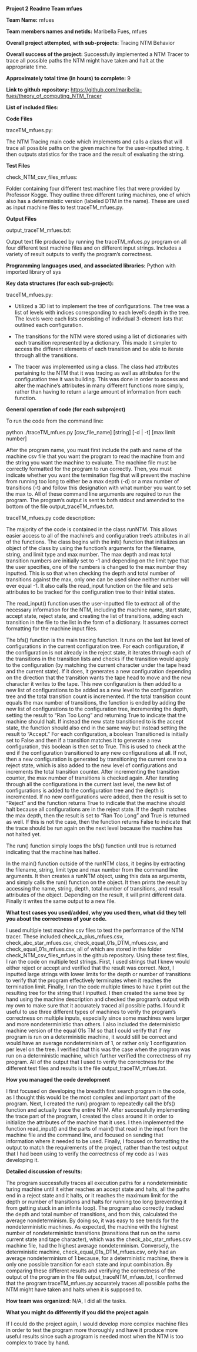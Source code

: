 **Project 2 Readme Team mfues**

**Team Name:** mfues

**Team members names and netids:** Maribella Fues, mfues

**Overall project attempted, with sub-projects:** Tracing NTM Behavior

**Overall success of the project:** Successfully implemented a NTM Tracer to trace all possible paths the NTM might have taken and halt at the appropriate time.

**Approximately total time (in hours) to complete:** 9

**Link to github repository:** https://github.com/maribella-fues/theory_of_computing_NTM_Tracer

**List of included files:**

**Code Files**

traceTM_mfues.py:

The NTM Tracing main code which implements and calls a class that will trace all possible paths on the given machine for the user-inputted string. It then outputs statistics for the trace and the result of evaluating the string.

**Test Files**

check_NTM_csv_files_mfues:

Folder containing four different test machine files that were provided by Professor Kogge. They outline three different turing machines, one of which also has a deterministic version (labeled DTM in the name). These are used as input machine files to test traceTM_mfues.py.

**Output Files**

output_traceTM_mfues.txt:

Output text file produced by running the traceTM_mfues.py program on all four different test machine files and on different input strings. Includes a variety of result outputs to verify the program’s correctness.


**Programming languages used, and associated libraries:** Python with imported library of sys

**Key data structures (for each sub-project):**

traceTM_mfues.py:

- Utilized a 3D list to implement the tree of configurations. The tree was a list of levels with indices corresponding to each level’s depth in the tree. The levels were each lists consisting of individual 3-element lists that outlined each configuration.

- The transitions for the NTM were stored using a list of dictionaries with each transition represented by a dictionary. This made it simpler to access the different elements of each transition and be able to iterate through all the transitions.

- The tracer was implemented using a class. The class had attributes pertaining to the NTM that it was tracing as well as attributes for the configuration tree it was building. This was done in order to access and alter the machine’s attributes in many different functions more simply, rather than having to return a large amount of information from each function.

**General operation of code (for each subproject)**

To run the code from the command line:

python ./traceTM_mfues.py [csv_file_name] [string] [-d | -t] [max limit number]

After the program name, you must first include the path and name of the machine csv file that you want the program to read the machine from and the string you want the machine to evaluate. The machine file must be correctly formatted for the program to run correctly. Then, you must indicate whether you want the termination flag that will prevent the machine from running too long to either be a max depth (-d) or a max number of transitions (-t) and follow this designation with what number you want to set the max to. All of these command line arguments are required to run the program. The program’s output is sent to both stdout and amended to the bottom of the file output_traceTM_mfues.txt. 


traceTM_mfues.py code description:

The majority of the code is contained in the class runNTM. This allows easier access to all of the machine’s and configuration tree’s attributes in all of the functions. The class begins with the init() function that initializes an object of the class by using the function’s arguments for the filename, string, and limit type and max number. The max depth and max total transition numbers are initially set to -1 and depending on the limit type that the user specifies, one of the numbers is changed to the max number they inputted. This is so that when checking the depth and total number of transitions against the max, only one can be used since neither number will ever equal -1. It also calls the read_input function on the file and sets attributes to be tracked for the configuration tree to their initial states.

The read_input() function uses the user-inputted file to extract all of the necessary information for the NTM, including the machine name, start state, accept state, reject state, and creating the list of transitions, adding each transition in the file to the list in the form of a dictionary. It assumes correct formatting for the machine input files.

The bfs() function is the main tracing function. It runs on the last list level of configurations in the current configuration tree. For each configuration, if the configuration is not already in the reject state, it iterates through each of the transitions in the transition lists and checks if the transition would apply to the configuration (by matching the current character under the tape head and the current state). If it does, it generates a new configuration depending on the direction that the transition wants the tape head to move and the new character it writes to the tape. This new configuration is then added to a new list of configurations to be added as a new level to the configuration tree and the total transition count is incremented. If the total transition count equals the max number of transitions, the function is ended by adding the new list of configurations to the configuration tree, incrementing the depth, setting the result to “Ran Too Long” and returning True to indicate that the machine should halt. If instead the new state transitioned to is the accept state, the function should also end in the same way but instead setting the result to “Accept.” For each configuration, a boolean Transitioned is initially set to False and then if a transition matches it to generate a new configuration, this boolean is then set to True. This is used to check at the end if the configuration transitioned to any new configurations at all. If not, then a new configuration is generated by transitioning the current one to a reject state, which is also added to the new level of configurations and increments the total transition counter. After incrementing the transition counter, the max number of transitions is checked again. After iterating through all the configurations in the current last level, the new list of configurations is added to the configuration tree and the depth is incremented. If no new configurations were added, then the result is set to “Reject” and the function returns True to indicate that the machine should halt because all configurations are in the reject state. If the depth matches the max depth, then the result is set to “Ran Too Long” and True is returned as well. If this is not the case, then the function returns False to indicate that the trace should be run again on the next level because the machine has not halted yet.

The run() function simply loops the bfs() function until true is returned indicating that the machine has halted.

In the main() function outside of the runNTM class, it begins by extracting the filename, string, limit type and max number from the command line arguments. It then creates a runNTM object, using this data as arguments, and simply calls the run() function on the object. It then prints the result by accessing the name, string, depth, total number of transitions, and result attributes of the object. Depending on the result, it will print different data. Finally it writes the same output to a new file.


**What test cases you used/added, why you used them, what did they tell you about the correctness of your code.**

I used multiple test machine csv files to test the performance of the NTM tracer. These included check_a_plus_mfues.csv, check_abc_star_mfues.csv, check_equal_01s_DTM_mfues.csv, and check_equal_01s_mfues.csv, all of which are stored in the folder check_NTM_csv_files_mfues in the github repository. Using these test files, I ran the code on multiple test strings. First, I used strings that I knew would either reject or accept and verified that the result was correct. Next, I inputted large strings with lower limits for the depth or number of transitions to verify that the program effectively terminates when it reaches the termination limit. Finally, I ran the code multiple times to have it print out the resulting tree for the string that I inputted. I then created the same tree by hand using the machine description and checked the program’s output with my own to make sure that it accurately traced all possible paths. I found it useful to use three different types of machines to verify the program’s correctness on multiple inputs, especially since some machines were larger and more nondeterministic than others. I also included the deterministic machine version of the equal 01s TM so that I could verify that if my program is run on a deterministic machine, it would still be correct and would have an average nondeterminism of 1, or rather only 1 configuration per level on the tree. I verified that this was the case when the program was run on a deterministic machine, which further verified the correctness of my program. All of the output that I used to verify the correctness for the different test files and results is the file output_traceTM_mfues.txt.

**How you managed the code development**

I first focused on developing the breadth first search program in the code, as I thought this would be the most complex and important part of the program. Next, I created the run() program to repeatedly call the bfs() function and actually trace the entire NTM. After successfully implementing the trace part of the program, I created the class around it in order to initialize the attributes of the machine that it uses. I then implemented the function read_input() and the parts of main() that read in the input from the machine file and the command line, and focused on sending that information where it needed to be used. Finally, I focused on formatting the output to match the requirements of the project, rather than the test output that I had been using to verify the correctness of my code as I was developing it. 

**Detailed discussion of results:**

The program successfully traces all execution paths for a nondeterministic turing machine until it either reaches an accept state and halts, all the paths end in a reject state and it halts, or it reaches the maximum limit for the depth or number of transitions and halts for running too long (preventing it from getting stuck in an infinite loop). The program also correctly tracked the depth and total number of transitions, and from this, calculated the average nondeterminism. By doing so, it was easy to see trends for the nondeterministic machines. As expected, the machine with the highest number of nondeterministic transitions (transitions that run on the same current state and tape character), which was the check_abc_star_mfues.csv machine file, had the highest average nondeterminism. Conversely, the deterministic machine, check_equal_01s_DTM_mfues.csv, only had an average nondeterminism of 1 because, for a deterministic machine, there is only one possible transition for each state and input combination. By comparing these different results and verifying the correctness of the output of the program in the file output_traceNTM_mfues.txt, I confirmed that the program traceTM_mfues.py accurately traces all possible paths the NTM might have taken and halts when it is supposed to.

**How team was organized:** N/A, I did all the tasks.

**What you might do differently if you did the project again**

If I could do the project again, I would develop more complex machine files in order to test the program more thoroughly and have it produce more useful results since such a program is needed most when the NTM is too complex to trace by hand.
